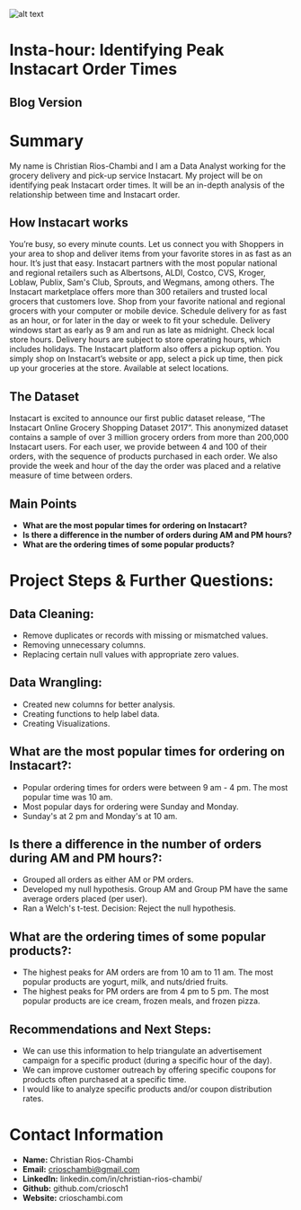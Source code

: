 ![alt text](https://d2guulkeunn7d8.cloudfront.net/assets/Instacart_Share_Banner_3-ac2a938e3883925100a5439a87191d6f.jpg)

# Insta-hour: Identifying Peak Instacart Order Times

## Blog Version


# Summary
My name is Christian Rios-Chambi and I am a Data Analyst working for the grocery delivery and pick-up service Instacart. My project will be on identifying peak Instacart order times. It will be an in-depth analysis of the relationship between time and Instacart order. 

## How Instacart works

You’re busy, so every minute counts. Let us connect you with Shoppers in your area to shop and deliver items from your favorite stores in as fast as an hour. It’s just that easy. Instacart partners with the most popular national and regional retailers such as Albertsons, ALDI, Costco, CVS, Kroger, Loblaw, Publix, Sam's Club, Sprouts, and Wegmans, among others. The Instacart marketplace offers more than 300 retailers and trusted local grocers that customers love. Shop from your favorite national and regional grocers with your computer or mobile device. Schedule delivery for as fast as an hour, or for later in the day or week to fit your schedule. Delivery windows start as early as 9 am and run as late as midnight. Check local store hours. Delivery hours are subject to store operating hours, which includes holidays. The Instacart platform also offers a pickup option. You simply shop on Instacart’s website or app, select a pick up time, then pick up your groceries at the store. Available at select locations.

## The Dataset 

Instacart is excited to announce our first public dataset release, “The Instacart Online Grocery Shopping Dataset 2017”. This anonymized dataset contains a sample of over 3 million grocery orders from more than 200,000 Instacart users.
For each user, we provide between 4 and 100 of their orders, with the sequence of products purchased in each order. We also provide the week and hour of the day the order was placed and a relative measure of time between orders.

## **Main Points**
- **What are the most popular times for ordering on Instacart?**
- **Is there a difference in the number of orders during AM and PM hours?**
- **What are the ordering times of some popular products?**


# Project Steps & Further Questions:

## Data Cleaning:

- Remove duplicates or records with missing or mismatched values.
- Removing unnecessary columns. 
- Replacing certain null values with appropriate zero values.

## Data Wrangling:

- Created new columns for better analysis.
- Creating functions to help label data.
- Creating Visualizations.

## What are the most popular times for ordering on Instacart?:
- Popular ordering times for orders were between 9 am - 4 pm. The most popular time was 10 am.
- Most popular days for ordering were Sunday and Monday.
- Sunday's at 2 pm and Monday's at 10 am. 

## Is there a difference in the number of orders during AM and PM hours?:
- Grouped all orders as either AM or PM orders.
- Developed my null hypothesis. Group AM and Group PM have the same average orders placed (per user).
- Ran a Welch's t-test. Decision: Reject the null hypothesis.

## What are the ordering times of some popular products?:
- The highest peaks for AM orders are from 10 am to 11 am. The most popular products are yogurt, milk, and nuts/dried fruits.
- The highest peaks for PM orders are from 4 pm to 5 pm. The most popular products are ice cream, frozen meals, and frozen pizza. 


## Recommendations and Next Steps:
- We can use this information to help triangulate an advertisement campaign for a specific product (during a specific hour of the day).
- We can improve customer outreach by offering specific coupons for products often purchased at a specific time.
- I would like to analyze specific products and/or coupon distribution rates.


# Contact Information 
- **Name:** Christian Rios-Chambi
- **Email:** crioschambi@gmail.com
- **LinkedIn:** linkedin.com/in/christian-rios-chambi/
- **Github:** github.com/criosch1
- **Website:** crioschambi.com
